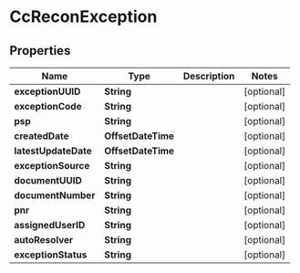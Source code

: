 

# CcReconException


## Properties

| Name | Type | Description | Notes |
|------------ | ------------- | ------------- | -------------|
|**exceptionUUID** | **String** |  |  [optional] |
|**exceptionCode** | **String** |  |  [optional] |
|**psp** | **String** |  |  [optional] |
|**createdDate** | **OffsetDateTime** |  |  [optional] |
|**latestUpdateDate** | **OffsetDateTime** |  |  [optional] |
|**exceptionSource** | **String** |  |  [optional] |
|**documentUUID** | **String** |  |  [optional] |
|**documentNumber** | **String** |  |  [optional] |
|**pnr** | **String** |  |  [optional] |
|**assignedUserID** | **String** |  |  [optional] |
|**autoResolver** | **String** |  |  [optional] |
|**exceptionStatus** | **String** |  |  [optional] |



